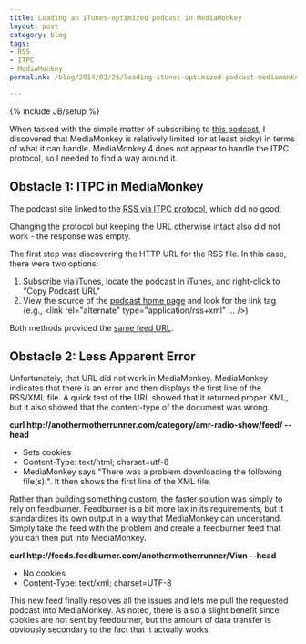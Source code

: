 ```yaml
---
title: Loading an iTunes-optimized podcast in MediaMonkey
layout: post
category: blog
tags:
- RSS
- ITPC
- MediaMonkey
permalink: /blog/2014/02/25/loading-itunes-optimized-podcast-mediamonkey

---
```

{% include JB/setup %}
<div id="node-319" class="node node-blog node-promoted">
  <div class="content clearfix">
    <div class="field field-name-body field-type-text-with-summary field-label-hidden"><div class="field-items"><div class="field-item even"><p>When tasked with the simple matter of subscribing to <a href="http://anothermotherrunner.com/amr-radio/">this podcast</a>, I discovered that MediaMonkey is relatively limited (or at least picky) in terms of what it can handle. MediaMonkey 4 does not appear to handle the ITPC protocol, so I needed to find a way around it.</p>
<!--break-->
<h2>
	Obstacle 1: ITPC in MediaMonkey</h2>
<p>The podcast site linked to the <a href="http://itpc://podcasts.streamtheworld.com/podcast/audio-2331-DMqRQrk-1010721.rss">RSS via ITPC protocol</a>, which did no good.</p>
<p>Changing the protocol but keeping the URL otherwise intact also did not work - the response was empty.</p>
<p>The first step was discovering the HTTP URL for the RSS file. In this case, there were two options:</p>
<ol><li>
		Subscribe via iTunes, locate the podcast in iTunes, and right-click to "Copy Podcast URL"</li>
	<li>
		View the source of the <a href="http://anothermotherrunner.com/amr-radio/">podcast home page</a> and look for the link tag (e.g., &lt;link rel="alternate" type="application/rss+xml" ... /&gt;)</li>
</ol><p>Both methods provided the <a href="http://anothermotherrunner.com/category/amr-radio-show/feed/">same feed URL</a>.</p>
<h2>
	Obstacle 2: Less Apparent Error</h2>
<p>Unfortunately, that URL did not work in MediaMonkey. MediaMonkey indicates that there is an error and then displays the first line of the RSS/XML file. A quick test of the URL showed that it returned proper XML, but it also showed that the content-type of the document was wrong.</p>
<p><strong>curl http://anothermotherrunner.com/category/amr-radio-show/feed/ --head</strong></p>
<ul><li>
		Sets cookies</li>
	<li>
		<div>
			Content-Type: text/html; charset=utf-8</div>
	</li>
	<li>
		<div>
			MediaMonkey says "There was a problem downloading the following file(s):". It then shows the first line of the XML file.</div>
	</li>
</ul><div>
	Rather than building something custom, the faster solution was simply to rely on feedburner. Feedburner is a bit more lax in its requirements, but it standardizes its own output in a way that MediaMonkey can understand. Simply take the feed with the problem and create a feedburner feed that you can then put into MediaMonkey.</div>
<p><strong>curl http://feeds.feedburner.com/anothermotherrunner/Viun --head</strong></p>
<ul><li>
		No cookies</li>
	<li>
		<div>
			Content-Type: text/xml; charset=UTF-8</div>
	</li>
</ul><div>
	This new feed finally resolves all the issues and lets me pull the requested podcast into MediaMonkey. As noted, there is also a slight benefit since cookies are not sent by feedburner, but the amount of data transfer is obviously secondary to the fact that it actually works.</div>
</div></div></div>  </div>
</div>
